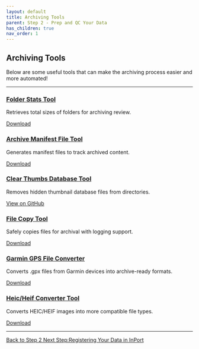 ```yaml
---
layout: default
title: Archiving Tools
parent: Step 2 - Prep and QC Your Data
has_children: true
nav_order: 1
---
```


## Archiving Tools
Below are some useful tools that can make the archiving process easier and more automated!

---

<div class="card-grid">

  <div class="card">
    <h3><a href="{{ '/docs/Folder-Stats-Tool.html' | relative_url }}">Folder Stats Tool</a></h3>
    <p>Retrieves total sizes of folders for archiving review.</p>
    <p><a href="https://Brighton-Hedger-NOAA.github.io/data-archiving-guide/tools/folderstatstool.exe">Download</a></p>
  </div>

  <div class="card">
    <h3><a href="{{ '/docs/Archive-Manifest-File-Tool.html' | relative_url }}">Archive Manifest File Tool</a></h3>
    <p>Generates manifest files to track archived content.</p>
    <p><a href="https://Brighton-Hedger-NOAA.github.io/data-archiving-guide/tools/archivemanifesttool.exe">Download</a></p>
  </div>

  <div class="card">
    <h3><a href="{{ '/docs/Clear-Thumbs-Database-Tool.html' | relative_url }}">Clear Thumbs Database Tool</a></h3>
    <p>Removes hidden thumbnail database files from directories.</p>
    <p><a href="https://github.com/MichaelAkridge-NOAA/archive-toolbox/tree/main/toolbox/desktop/thumbstool.exe" target="_blank">View on GitHub</a></p>
  </div>

  <div class="card">
    <h3><a href="{{ '/docs/File-Copy-Tool.html' | relative_url }}">File Copy Tool</a></h3>
    <p>Safely copies files for archival with logging support.</p>
    <p><a href="https://Brighton-Hedger-NOAA.github.io/data-archiving-guide/tools/filecopytool.exe">Download</a></p>
  </div>

  <div class="card">
    <h3><a href="{{ '/docs/Garmin-GPS-File-Converter.html' | relative_url }}">Garmin GPS File Converter</a></h3>
    <p>Converts .gpx files from Garmin devices into archive-ready formats.</p>
    <p><a href="https://Brighton-Hedger-NOAA.github.io/data-archiving-guide/tools/gpsconvertertool.exe">Download</a></p>
  </div>

  <div class="card">
    <h3><a href="{{ '/docs/Heic-Heif-Converter-Tool.html' | relative_url }}">Heic/Heif Converter Tool</a></h3>
    <p>Converts HEIC/HEIF images into more compatible file types.</p>
    <p><a href="https://Brighton-Hedger-NOAA.github.io/data-archiving-guide/tools/heicconvertertool.exe">Download</a></p>
  </div>

</div>

---
<a href="{{ '/docs/Tools' | relative_url }}" class="btn btn-custom fs-6 mb-4 mb-md-0">
  Back to Step 2
<a href="{{ '/docs/Register-Data-in-InPort' | relative_url }}" class="btn btn-custom fs-6 mb-4 mb-md-0">
  Next Step:Registering Your Data in InPort
